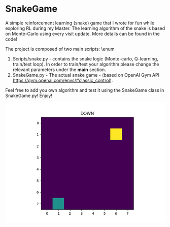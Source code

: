 # SnakeGame
A simple reinforcement learning (snake) game that I wrote for fun while exploring RL during my Master. The learning algorithm of the snake is based on Monte-Carlo using every visit update.
More details can be found in the code!

The project is composed of two main scripts:
\enum
1. Scripts/snake.py - contains the snake logic (Monte-carlo, Q-learning, train/test loop).
In order to train/test your algorithm please change the relevant parameters under the __main__ section. 
2. SnakeGame.py - The actual snake game - (based on OpenAI Gym API https://gym.openai.com/envs/#classic_control).

Feel free to add you own algorithm and test it using the SnakeGame class in SnakeGame.py!
Enjoy!

![](snake_gif.gif)


